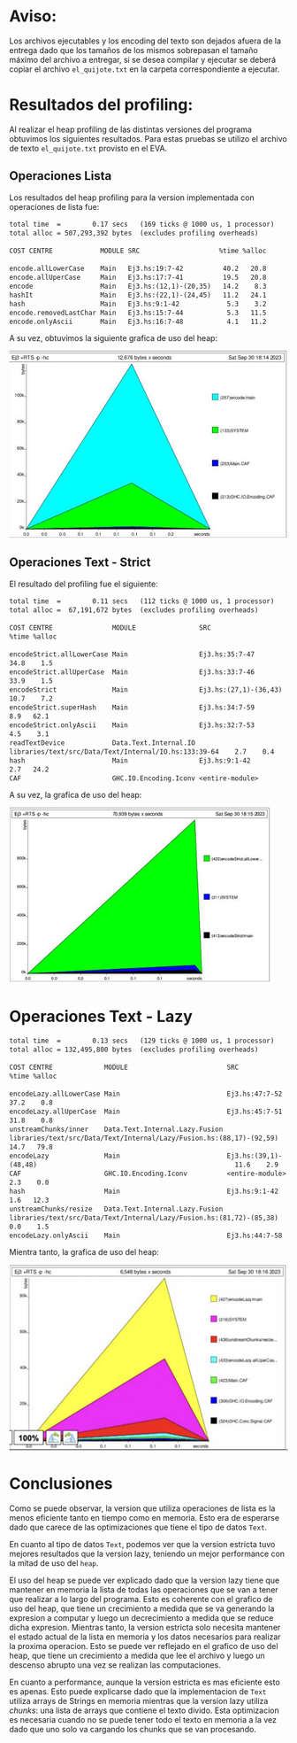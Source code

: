 # Aviso:

Los archivos ejecutables y los encoding del texto son dejados afuera de la entrega dado que los tamaños de los mismos sobrepasan el tamaño máximo del archivo a entregar, si se desea compilar y ejecutar se deberá copiar el archivo `el_quijote.txt` en la carpeta correspondiente a ejecutar.

# Resultados del profiling:

Al realizar el heap profiling de las distintas versiones del programa obtuvimos los siguientes resultados. Para estas pruebas se utilizo el archivo de texto `el_quijote.txt` provisto en el EVA.

## Operaciones Lista

Los resultados del heap profiling para la version implementada con operaciones de lista fue:

```
total time  =        0.17 secs   (169 ticks @ 1000 us, 1 processor)
total alloc = 507,293,392 bytes  (excludes profiling overheads)

COST CENTRE            MODULE SRC                    %time %alloc

encode.allLowerCase    Main   Ej3.hs:19:7-42          40.2   20.8
encode.allUperCase     Main   Ej3.hs:17:7-41          19.5   20.8
encode                 Main   Ej3.hs:(12,1)-(20,35)   14.2    8.3
hashIt                 Main   Ej3.hs:(22,1)-(24,45)   11.2   24.1
hash                   Main   Ej3.hs:9:1-42            5.3    3.2
encode.removedLastChar Main   Ej3.hs:15:7-44           5.3   11.5
encode.onlyAscii       Main   Ej3.hs:16:7-48           4.1   11.2
```

A su vez, obtuvimos la siguiente grafica de uso del heap:

![List Operations](list.png)

## Operaciones Text - Strict

El resultado del profiling fue el siguiente:

```
total time  =        0.11 secs   (112 ticks @ 1000 us, 1 processor)
total alloc =  67,191,672 bytes  (excludes profiling overheads)

COST CENTRE               MODULE                SRC                                                    %time %alloc

encodeStrict.allLowerCase Main                  Ej3.hs:35:7-47                                          34.8    1.5
encodeStrict.allUperCase  Main                  Ej3.hs:33:7-46                                          33.9    1.5
encodeStrict              Main                  Ej3.hs:(27,1)-(36,43)                                   10.7    7.2
encodeStrict.superHash    Main                  Ej3.hs:34:7-59                                           8.9   62.1
encodeStrict.onlyAscii    Main                  Ej3.hs:32:7-53                                           4.5    3.1
readTextDevice            Data.Text.Internal.IO libraries/text/src/Data/Text/Internal/IO.hs:133:39-64    2.7    0.4
hash                      Main                  Ej3.hs:9:1-42                                            2.7   24.2
CAF                       GHC.IO.Encoding.Iconv <entire-module>   
```

A su vez, la grafica de uso del heap:

![Text Strict](text-strict.png)

# Operaciones Text - Lazy

```
total time  =        0.13 secs   (129 ticks @ 1000 us, 1 processor)
total alloc = 132,495,800 bytes  (excludes profiling overheads)

COST CENTRE             MODULE                         SRC                                                                   %time %alloc

encodeLazy.allLowerCase Main                           Ej3.hs:47:7-52                                                         37.2    0.8
encodeLazy.allUperCase  Main                           Ej3.hs:45:7-51                                                         31.8    0.8
unstreamChunks/inner    Data.Text.Internal.Lazy.Fusion libraries/text/src/Data/Text/Internal/Lazy/Fusion.hs:(88,17)-(92,59)   14.7   79.8
encodeLazy              Main                           Ej3.hs:(39,1)-(48,48)                                                  11.6    2.9
CAF                     GHC.IO.Encoding.Iconv          <entire-module>                                                         2.3    0.0
hash                    Main                           Ej3.hs:9:1-42                                                           1.6   12.3
unstreamChunks/resize   Data.Text.Internal.Lazy.Fusion libraries/text/src/Data/Text/Internal/Lazy/Fusion.hs:(81,72)-(85,38)    0.0    1.5
encodeLazy.onlyAscii    Main                           Ej3.hs:44:7-58
```

Mientra tanto, la grafica de uso del heap:

![Text Lazy](text-lazy.png)

# Conclusiones

Como se puede observar, la version que utiliza operaciones de lista es la menos eficiente tanto en tiempo como en memoria. Esto era de esperarse dado que carece de las optimizaciones que tiene el tipo de datos `Text`.

En cuanto al tipo de datos `Text`, podemos ver que la version estricta tuvo mejores resultados que la version lazy, teniendo un mejor performance con la mitad de uso del `heap`.

El uso del heap se puede ver explicado dado que la version lazy tiene que mantener en memoria la lista de todas las operaciones que se van a tener que realizar a lo largo del programa. Esto es coherente con el grafico de uso del heap, que tiene un crecimiento a medida que se va generando la expresion a computar y luego un decrecimiento a medida que se reduce dicha expresion. Mientras tanto, la version estricta solo necesita mantener el estado actual de la lista en memoria y los datos necesarios para realizar la proxima operacion. Esto se puede ver reflejado en el grafico de uso del heap, que tiene un crecimiento a medida que lee el archivo y luego un descenso abrupto una vez se realizan las computaciones.

En cuanto a performance, aunque la version estricta es mas eficiente esto es apenas. Esto puede explicarse dado que la implementacion de `Text` utiliza arrays de Strings en memoria mientras que la version lazy utiliza _chunks_: una lista de arrays que contiene el texto divido. Esta optimizacion es necesaria cuando no se puede tener todo el texto en memoria a la vez dado que uno solo va cargando los chunks que se van procesando.

